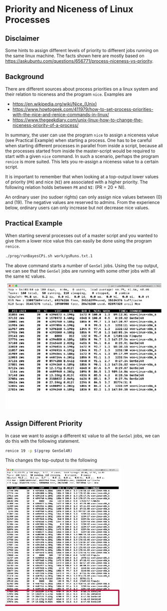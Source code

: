 Priority and Niceness of Linux Processes
================

## Disclaimer

Some hints to assign different levels of priority to different jobs
running on the same linux machine. The facts shown here are mostly based
on
<https://askubuntu.com/questions/656771/process-niceness-vs-priority>.

## Background

There are different sources about process priorities on a linux system
and their relation to niceness and the program `nice`. Examples
    are

  - <https://en.wikipedia.org/wiki/Nice_(Unix)>
  - <https://www.howtogeek.com/411979/how-to-set-process-priorities-with-the-nice-and-renice-commands-in-linux/>
  - <https://www.thegeekdiary.com/unix-linux-how-to-change-the-niceness-priority-of-a-process/>

In summary, the user can use the program `nice` to assign a niceness
value (see Practical Example) when starting a process. One has to be
careful when starting different processes in parallel from inside a
script, because all the processes started from inside the master-script
would be required to start with a given `nice` command. In such a
scenario, perhaps the program `renice` is more suited. This lets you
re-assign a niceness value to a certain script.

It is important to remember that when looking at a top-output lower
values of priority (`PR`) and nice (`NI`) are associated with a higher
priority. The following relation holds between `PR` and `NI`:
\(PR = 20 + NI\).

An ordinary user (no sudoer rights) can only assign nice values between
\(0\) and \(19\). The negative values are reserved to admins. From the
experience below, ordinary users can only increase but not decrease nice
values.

## Practical Example

When starting several processes out of a master script and you wanted to
give them a lower nice value this can easily be done using the program
`renice`.

``` bash
./prog/runBayesCPi.sh work/gsRuns.txt.1
```

The above command starts a number of `GenSel` jobs. Using the `top`
output, we can see that the `GenSel` jobs are running with some other
jobs with all the same `NI` values.

![](odg/screenshot-top-no-nice.png)<!-- -->

## Assign Different Priority

In case we want to assign a different `NI` value to all the `GenSel`
jobs, we can do this with the following statement.

``` bash
renice 19 -p $(pgrep GenSel4R)
```

This changes the top-output to the following

![](odg/screenshot-top-with-nice.png)<!-- -->
